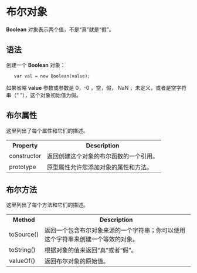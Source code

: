 # 布尔对象
**Boolean** 对象表示两个值，不是“真”就是“假”。

## 语法

创建一个 **Boolean** 对象：

  ```
     var val = new Boolean(value);
  ``` 
 
如果省略 **value** 参数或参数是 0，-0 ，空，假， NaN ，未定义，或者是空字符串（“ ”），这个对象初始值为假。   

## 布尔属性

这里列出了每个属性和它们的描述。

<table  >
<tr>
<th>Property</th>
<th>Description</th>
</tr>
<tr>
<td>constructor</a></td>
<td>返回创建这个对象的布尔函数的一个引用。</td>
</tr>
<tr>
<td>prototype</a></td>
<td>原型属性允许您添加对象的属性和方法。</td>
</tr>
</table>

## 布尔方法

这里列出了每个方法和它们的描述。

<table>
<tr>
<th>Method</th>
<th>Description</th>
</tr>
<tr>
<td>toSource()</a></td>
<td>返回一个包含布尔对象来源的一个字符串；你可以使用这个字符串来创建一个等效的对象。</td>
</tr>
<tr>
<td>toString()</a></td>
<td>
根据对象的值来返回“真”或者“假”。</td>
</tr>
<tr>
<td>valueOf()</a></td>
<td>返回布尔对象的原始值。</td>
</tr>
</table>
    


